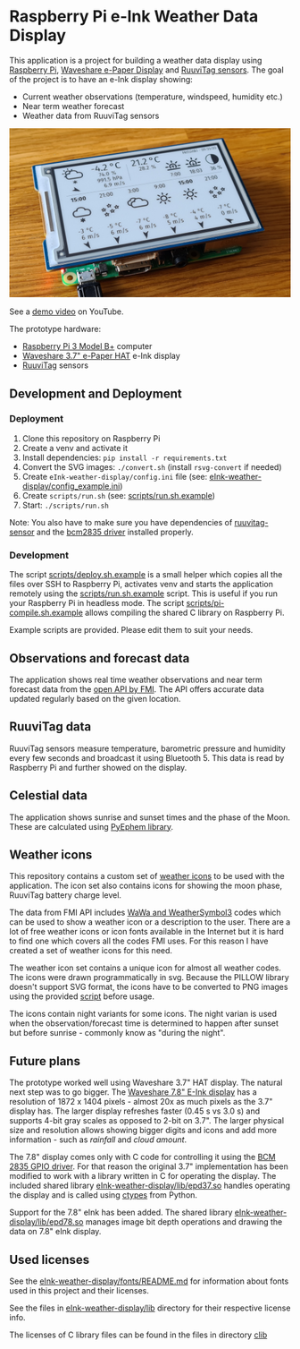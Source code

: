 # Raspberry Pi e-Ink Weather Data Display

This application is a project for building a weather data display using [Raspberry Pi](https://www.raspberrypi.org/products/), [Waveshare e-Paper Display](https://www.waveshare.com/product/raspberry-pi/displays/e-paper.htm) and [RuuviTag sensors](https://ruuvi.com/ruuvitag-specs/). The goal of the project is to have an e-Ink display showing:

- Current weather observations (temperature, windspeed, humidity etc.)
- Near term weather forecast
- Weather data from RuuviTag sensors

![prototype](images/eInk-weather-display.jpg)

See a [demo video](https://www.youtube.com/watch?v=xKmcR_p6gKA) on YouTube.

The prototype hardware:

- [Raspberry Pi 3 Model B+](https://www.raspberrypi.org/products/raspberry-pi-3-model-b-plus/) computer
- [Waveshare 3.7" e-Paper HAT](https://www.waveshare.com/product/raspberry-pi/displays/e-paper/3.7inch-e-paper-hat.htm) e-Ink display
- [RuuviTag](https://ruuvi.com/ruuvitag-specs/) sensors

## Development and Deployment

### Deployment

1. Clone this repository on Raspberry Pi
1. Create a venv and activate it
1. Install dependencies: `pip install -r requirements.txt`
1. Convert the SVG images: `./convert.sh` (install `rsvg-convert` if needed)
1. Create `eInk-weather-display/config.ini` file (see: [eInk-weather-display/config_example.ini](eInk-weather-display/config_example.ini))
1. Create `scripts/run.sh` (see: [scripts/run.sh.example](scripts/run.sh.example))
1. Start: `./scripts/run.sh`

Note: You also have to make sure you have dependencies of [ruuvitag-sensor](https://github.com/ttu/ruuvitag-sensor) and the [bcm2835 driver](http://www.airspayce.com/mikem/bcm2835) installed properly.

### Development

The script [scripts/deploy.sh.example](scripts/deploy.sh.example) is a small helper which copies all the files over SSH to Raspberry Pi, activates venv and starts the application remotely using the [scripts/run.sh.example](scripts/run.sh.example) script. This is useful if you run your Raspberry Pi in headless mode. The script [scripts/pi-compile.sh.example](scripts/pi-compile.sh.example) allows compiling the shared C library on Raspberry Pi.

Example scripts are provided. Please edit them to suit your needs.

## Observations and forecast data

The application shows real time weather observations and near term forecast data from the [open API by FMI](https://en.ilmatieteenlaitos.fi/open-data). The API offers accurate data updated regularly based on the given location.

## RuuviTag data

RuuviTag sensors measure temperature, barometric pressure and humidity every few seconds and broadcast it using Bluetooth 5. This data is read by Raspberry Pi and further showed on the display.

## Celestial data

The application shows sunrise and sunset times and the phase of the Moon. These are calculated using [PyEphem library](https://rhodesmill.org/pyephem/).

## Weather icons

This repository contains a custom set of [weather icons](svg_icons/README.md) to be used with the application. The icon set also contains icons for showing the moon phase, RuuviTag battery charge level.

The data from FMI API includes [WaWa and WeatherSymbol3](weather_icon_codes.md) codes which can be used to show a weather icon or a description to the user. There are a lot of free weather icons or icon fonts available in the Internet but it is hard to find one which covers all the codes FMI uses. For this reason I have created a set of weather icons for this need.

The weather icon set contains a unique icon for almost all weather codes. The icons were drawn programmatically in svg. Because the PILLOW library doesn't support SVG format, the icons have to be converted to PNG images using the provided [script](scripts/convert.sh) before usage.

The icons contain night variants for some icons. The night varian is used when the observation/forecast time is determined to happen after sunset but before sunrise - commonly know as "during the night".

## Future plans

The prototype worked well using Waveshare 3.7" HAT display. The natural next step was to go bigger. The [Waveshare 7.8" E-Ink display](https://www.waveshare.com/product/raspberry-pi/displays/e-paper/7.8inch-e-paper-hat.htm) has a resolution of 1872 x 1404 pixels - almost 20x as much pixels as the 3.7" display has. The larger display refreshes faster (0.45 s vs 3.0 s) and supports 4-bit gray scales as opposed to 2-bit on 3.7". The larger physical size and resolution allows showing bigger digits and icons and add more information - such as _rainfall_ and _cloud amount_.

The 7.8" display comes only with C code for controlling it using the [BCM 2835 GPIO driver](https://www.airspayce.com/mikem/bcm2835/). For that reason the original 3.7" implementation has been modified to work with a library written in C for operating the display. The included shared library [eInk-weather-display/lib/epd37.so](eInk-weather-display/lib/epd37.so) handles operating the display and is called using [ctypes](https://docs.python.org/3/library/ctypes.html) from Python.

Support for the 7.8" eInk has been added. The shared library [eInk-weather-display/lib/epd78.so](eInk-weather-display/lib/epd78.so) manages image bit depth operations and drawing the data on 7.8" eInk display.

## Used licenses

See the [eInk-weather-display/fonts/README.md](eInk-weather-display/fonts/README.md) for information about fonts used in this project and their licenses.

See the files in [eInk-weather-display/lib](eInk-weather-display/lib) directory for their respective license info.

The licenses of C library files can be found in the files in directory [clib](clib)
